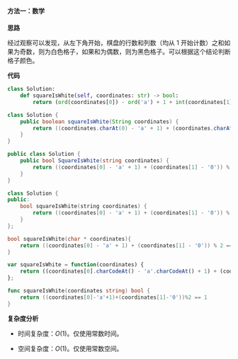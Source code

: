 #### 方法一：数学

**思路**

经过观察可以发现，从左下角开始，棋盘的行数和列数（均从 $1$ 开始计数）之和如果为奇数，则为白色格子，如果和为偶数，则为黑色格子。可以根据这个结论判断格子颜色。

**代码**

```Python [sol1-Python3]
class Solution:
    def squareIsWhite(self, coordinates: str) -> bool:
        return (ord(coordinates[0]) - ord('a') + 1 + int(coordinates[1])) % 2 == 1
```

```Java [sol1-Java]
class Solution {
    public boolean squareIsWhite(String coordinates) {
        return ((coordinates.charAt(0) - 'a' + 1) + (coordinates.charAt(1) - '0')) % 2 == 1;
    }
}
```

```C# [sol1-C#]
public class Solution {
    public bool SquareIsWhite(string coordinates) {
        return ((coordinates[0] - 'a' + 1) + (coordinates[1] - '0')) % 2 == 1;
    }
}
```

```C++ [sol1-C++]
class Solution {
public:
    bool squareIsWhite(string coordinates) {
        return ((coordinates[0] - 'a' + 1) + (coordinates[1] - '0')) % 2 == 1;
    }
};
```

```C [sol1-C]
bool squareIsWhite(char * coordinates){
    return ((coordinates[0] - 'a' + 1) + (coordinates[1] - '0')) % 2 == 1;
}
```

```JavaScript [sol1-JavaScript]
var squareIsWhite = function(coordinates) {
    return ((coordinates[0].charCodeAt() - 'a'.charCodeAt() + 1) + (coordinates[1].charCodeAt() - '0'.charCodeAt())) % 2 === 1;
};
```

```go [sol1-Golang]
func squareIsWhite(coordinates string) bool {
    return ((coordinates[0]-'a'+1)+(coordinates[1]-'0'))%2 == 1
}
```

**复杂度分析**

- 时间复杂度：$O(1)$。仅使用常数时间。

- 空间复杂度：$O(1)$。仅使用常数空间。